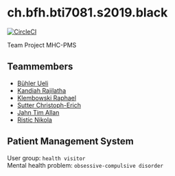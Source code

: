 # ch.bfh.bti7081.s2019.black

[![CircleCI](https://circleci.com/gh/ceoy/ch.bfh.bti7081.s2019.black/tree/master.svg?style=svg)](https://circleci.com/gh/ceoy/ch.bfh.bti7081.s2019.black/tree/master)

Team Project MHC-PMS

## Teammembers

* [Bühler Ueli](https://github.com/smowdy)  
* [Kandiah Rajilatha](https://github.com/raji98)
* [Klembowski Raphael](https://github.com/DerRaphe)
* [Sutter Christoph-Erich](https://github.com/suttc1)
* [Jahn Tim Allan](https://github.com/ceoy)
* [Ristic Nikola](https://github.com/nristicBFH)

## Patient Management System

User group: `health visitor`  
Mental health problem: `obsessive-compulsive disorder`